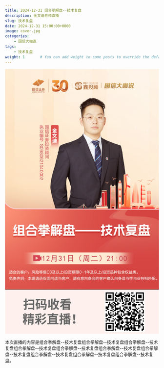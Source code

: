 ```yaml
---
title: 2024-12-31 组合拳解盘--技术复盘
description: 金文迪老师直播
slug: 技术复盘
date: 2024-12-31 15:00:00+0000
image: cover.jpg
categories:
    - 国信大咖说
tags:
    - 技术复盘
weight: 1       # You can add weight to some posts to override the default sorting (date descending)
---
```


![回放链接](QRCode.jpg)

本次直播的内容是组合拳解盘--技术复盘组合拳解盘--技术复盘组合拳解盘--技术复盘组合拳解盘--技术复盘组合拳解盘--技术复盘组合拳解盘--技术复盘组合拳解盘--技术复盘组合拳解盘--技术复盘组合拳解盘--技术复盘组合拳解盘--技术复盘。